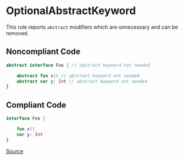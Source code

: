 # OptionalAbstractKeyword

This rule reports `abstract` modifiers which are unnecessary and can be removed.

## Noncompliant Code

```kotlin
abstract interface Foo { // abstract keyword not needed

    abstract fun x() // abstract keyword not needed
    abstract var y: Int // abstract keyword not needed
}
```
## Compliant Code

```kotlin
interface Foo {

    fun x()
    var y: Int
}
```

[Source](https://arturbosch.github.io/detekt/style.html#optionalabstractkeyword)
